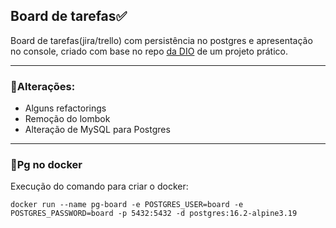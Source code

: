 ## Board de tarefas✅

Board de tarefas(jira/trello) com persistência no postgres e apresentação no console, criado com base no repo [da DIO](https://github.com/digitalinnovationone/board/tree/master) de um projeto prático.

---

### 💫Alterações:
* Alguns refactorings
* Remoção do lombok
* Alteração de MySQL para Postgres

---

### 🐋Pg no docker

Execução do comando para criar o docker:
```
docker run --name pg-board -e POSTGRES_USER=board -e POSTGRES_PASSWORD=board -p 5432:5432 -d postgres:16.2-alpine3.19
```